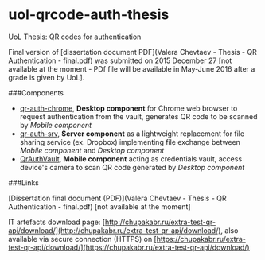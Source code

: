 # uol-qrcode-auth-thesis
UoL Thesis: QR codes for authentication

Final version of [dissertation document PDF](Valera Chevtaev - Thesis - QR Authentication - final.pdf) was submitted on 2015 December 27 [not available at the moment - PDf file will be available in May-June 2016 after a grade is given by UoL].

###Components

- [qr-auth-chrome](qr-auth-chrome), **Desktop component** for Chrome web browser to request authentication from the vault, generates QR code to be scanned by *Mobile component*
- [qr-auth-srv](qr-auth-srv), **Server component** as a lightweight replacement for file sharing service (ex. Dropbox) implementing file exchange between *Mobile component* and *Desktop component*
- [QrAuthVault](QrAuthVault), **Mobile component** acting as credentials vault, access device's camera to scan QR code generated by *Desktop component*

###Links

[Dissertation final document (PDF)](Valera Chevtaev - Thesis - QR Authentication - final.pdf) [not available at the moment]

IT artefacts download page: [http://chupakabr.ru/extra-test-qr-api/download/](http://chupakabr.ru/extra-test-qr-api/download/), also available via secure connection (HTTPS) on [https://chupakabr.ru/extra-test-qr-api/download/](https://chupakabr.ru/extra-test-qr-api/download/)